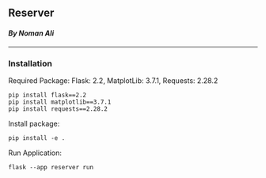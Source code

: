 ## **Reserver**
#### *By Noman Ali*
----------
### **Installation**
Required Package:
Flask: 2.2,
MatplotLib: 3.7.1,
Requests: 2.28.2
```
pip install flask==2.2
pip install matplotlib==3.7.1
pip install requests==2.28.2
```
Install package: 
```
pip install -e .
```
Run Application:
```
flask --app reserver run
```
